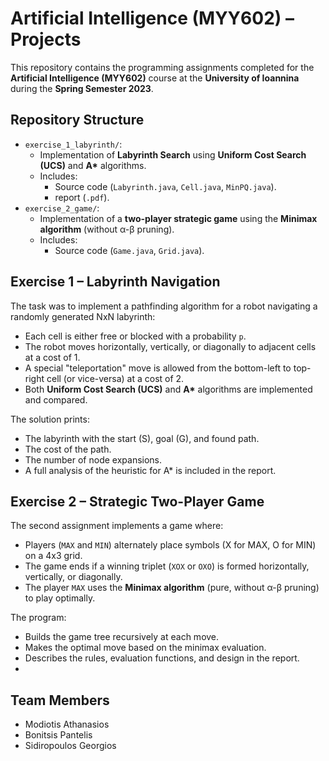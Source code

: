 # Artificial Intelligence (MYY602) – Projects

This repository contains the programming assignments completed for the **Artificial Intelligence (MYY602)** course at the **University of Ioannina** during the **Spring Semester 2023**.

## Repository Structure
- `exercise_1_labyrinth/`: 
  - Implementation of **Labyrinth Search** using **Uniform Cost Search (UCS)** and **A\*** algorithms.
  - Includes:
    - Source code (`Labyrinth.java`, `Cell.java`, `MinPQ.java`).
    - report (`.pdf`).
- `exercise_2_game/`:
  - Implementation of a **two-player strategic game** using the **Minimax algorithm** (without α-β pruning).
  - Includes:
    - Source code (`Game.java`, `Grid.java`).

## Exercise 1 – Labyrinth Navigation
The task was to implement a pathfinding algorithm for a robot navigating a randomly generated NxN labyrinth:
- Each cell is either free or blocked with a probability `p`.
- The robot moves horizontally, vertically, or diagonally to adjacent cells at a cost of 1.
- A special "teleportation" move is allowed from the bottom-left to top-right cell (or vice-versa) at a cost of 2.
- Both **Uniform Cost Search (UCS)** and **A\*** algorithms are implemented and compared.

The solution prints:
- The labyrinth with the start (S), goal (G), and found path.
- The cost of the path.
- The number of node expansions.
- A full analysis of the heuristic for A\* is included in the report.

## Exercise 2 – Strategic Two-Player Game
The second assignment implements a game where:
- Players (`MAX` and `MIN`) alternately place symbols (X for MAX, O for MIN) on a 4x3 grid.
- The game ends if a winning triplet (`XOX` or `OXO`) is formed horizontally, vertically, or diagonally.
- The player `MAX` uses the **Minimax algorithm** (pure, without α-β pruning) to play optimally.

The program:
- Builds the game tree recursively at each move.
- Makes the optimal move based on the minimax evaluation.
- Describes the rules, evaluation functions, and design in the report.
- 
## Team Members
- Modiotis Athanasios
- Bonitsis Pantelis
- Sidiropoulos Georgios


